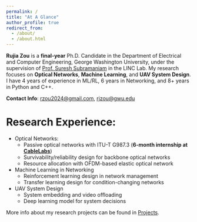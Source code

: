 ```yaml
---
permalink: /
title: "At A Glance"
author_profile: true
redirect_from: 
  - /about/
  - /about.html
---
```


**Rujia Zou** is a **final-year** Ph.D. Candidate in the Department of Electrical and Computer Engineering, George Washington University, under the supervision of [Prof. Suresh Subramaniam](https://web.seas.gwu.edu/suresh/) in the LINC Lab. My research focuses on **Optical Networks**, **Machine Learning**, and **UAV System Design**. I have 4 years of experience in ML/RL, 6 years in Networking, and 8+ years in Python and C++.

**Contact Info**: [rzou2024@gmail.com](mailto:rzou2024@gmail.com), [rjzou@gwu.edu](mailto:rjzou@gwu.edu)

Research Experience:
=====
 - Optical Networks:
    - Passive optical networks with ITU-T G987.3 (**6-month internship at [CableLabs](https://www.cablelabs.com/)**) 
    - Survivability/reliability design for backbone optical networks
    - Resource allocation with OFDM-based elastic optical network
 - Machine Learning in Networking
    - Reinforcement learning design in network management
    - Transfer learning design for condition-changing networks
 - UAV System Design
    - System embedding and video offloading
    - Deep learning model for system decisions
  
More info about my research projects can be found in [Projects](https://rujiazou.github.io/talks/).
